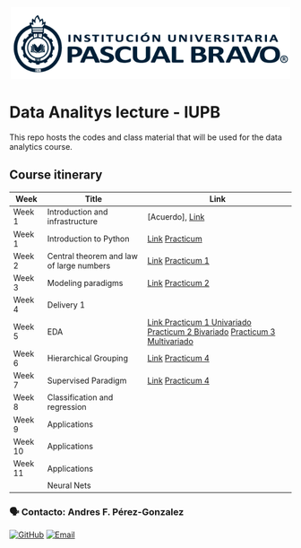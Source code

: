 
<center> <img src="Images/iupb_logo.png" width="500px"/> </center>


# Data Analitys lecture - IUPB

This repo hosts the codes and class material that will be used for the data analytics course. 


##  Course itinerary

| Week | Title | Link |
|---|---|---|
| Week 1  | Introduction and infrastructure | [Acuerdo], [Link](https://drive.google.com/file/d/1NGYp8k6k4oTRuzCMY7nAC4AbpFGU62eR/view?usp=drive_link)
| Week 1  | Introduction to Python | [Link](https://colab.research.google.com/drive/1W3jph7FFw1y9cLuzdTz1shWMFcSgUyln?usp=drive_link) [Practicum ](https://github.com/rubenfonnegra/analitica_datos/blob/master/Sem_2/Practicum_1.ipynb) 
| Week 2  | Central theorem and law of large numbers | [Link](https://drive.google.com/file/d/1WyV5CeLRqaEUq23UIfrRiCamEqynD-KV/view?usp=drive_link) [Practicum 1](https://colab.research.google.com/github/andresperez86/Data-Analitys/blob/master/Sem_2/Practicum_1.ipynb) 
| Week 3  | Modeling paradigms | [Link](https://drive.google.com/file/d/1011VCSMoTdIz3ibcMEEgOF7NdSnmdt2H/view?usp=drive_link) [Practicum 2](https://colab.research.google.com/github/andresperez86/Data-Analitys/blob/master/Sem_3/Practicum_2.ipynb) 
| Week 4  | Delivery 1
| Week 5  | EDA |  [Link ](https://docs.google.com/presentation/d/11GvUIKV2e_VhIRe2QcZMo6BxXR6jQ4N0/edit?usp=drive_link&ouid=105537747991610586758&rtpof=true&sd=true) [Practicum 1 Univariado](https://colab.research.google.com/drive/1G9fzWgiev4cIFo13OFHPqQ8TliFM4KhQ?usp=classroom_web) [Practicum 2 Bivariado](https://colab.research.google.com/drive/1YWhfU7gpWGZgfEG_3IZbmL4D2EZSa9YH?usp=classroom_web) [Practicum 3 Multivariado](https://colab.research.google.com/drive/10hnb-ItpGMoeiV1G2PC6TiYcuMqtRViC) 
| Week 6  | Hierarchical Grouping |  [Link](https://docs.google.com/presentation/d/1lBKVPSUD48RPbimIyStxb-6Oa1vQVZ44CVO4MQACw2A/edit#slide=id.p1) [Practicum 4](https://colab.research.google.com/drive/1emL3Zee-_ni68mWhQ42JKqrT_NefmYfV#scrollTo=tl2RbxeFMZJf) 
| Week 7  | Supervised Paradigm | [Link](https://docs.google.com/presentation/d/1rGXoY1y0o1QGozughl3s39zEhTNgbVLu/edit#slide=id.p1) [Practicum 4](https://colab.research.google.com/drive/1PAlbUYf_OrkpoqBaoLQwDX2QCkn7NSiO?usp=classroom_web) 
| Week 8  | Classification and regression | 
| Week 9  | Applications| 
| Week 10 | Applications | 
| Week 11 | Applications | 
|        | Neural Nets | 



### 🗣️ Contacto: Andres F. Pérez-Gonzalez

  [![GitHub](https://img.shields.io/badge/github-%23121011.svg?style=for-the-badge&logo=github&logoColor=white)](https://github.com/andresperez86/Data-Analitys) 
  [![Email](https://img.shields.io/badge/Email-c14438?style=for-the-badge&logo=gmail&logoColor=white)](mailto:andres.perez@pascualbravo.edu.co "Connect via Email")
  
